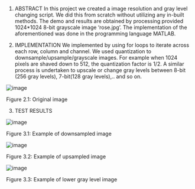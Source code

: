 1. ABSTRACT
In this project we created a image resolution and gray level changing script. We did this from scratch without utilizing any in-built methods. The demo and results are obtained by processing provided 1024*1024 8-bit grayscale image ‘rose.jpg’. The implementation of the aforementioned was done in the programming language MATLAB.

2. IMPLEMENTATION
We implemented by using for loops to iterate across each row, column and channel. We used quantization to downsample/upsample/grayscale images. For example when 1024 pixels are shaved down to 512, the quantization factor is 1/2. A similar process is undertaken to upscale or change gray levels between 8-bit (256 gray levels), 7-bit(128 gray levels),.. and so on.

![image](https://user-images.githubusercontent.com/54830217/212803349-bbe3fc30-ce51-45b1-b994-abd8215d1383.png)

Figure 2.1: Original image

3. TEST RESULTS

![image](https://user-images.githubusercontent.com/54830217/212803380-6531d44e-35e9-4b27-a2c8-378f7d6d4659.png)

Figure 3.1: Example of downsampled image

![image](https://user-images.githubusercontent.com/54830217/212803398-18f75049-5de9-4185-a1de-b335e7d4c17b.png)

Figure 3.2: Example of upsampled image

![image](https://user-images.githubusercontent.com/54830217/212803410-bdb55704-b00f-4301-a0c8-d658a1d26583.png)

Figure 3.3: Example of lower gray level image
